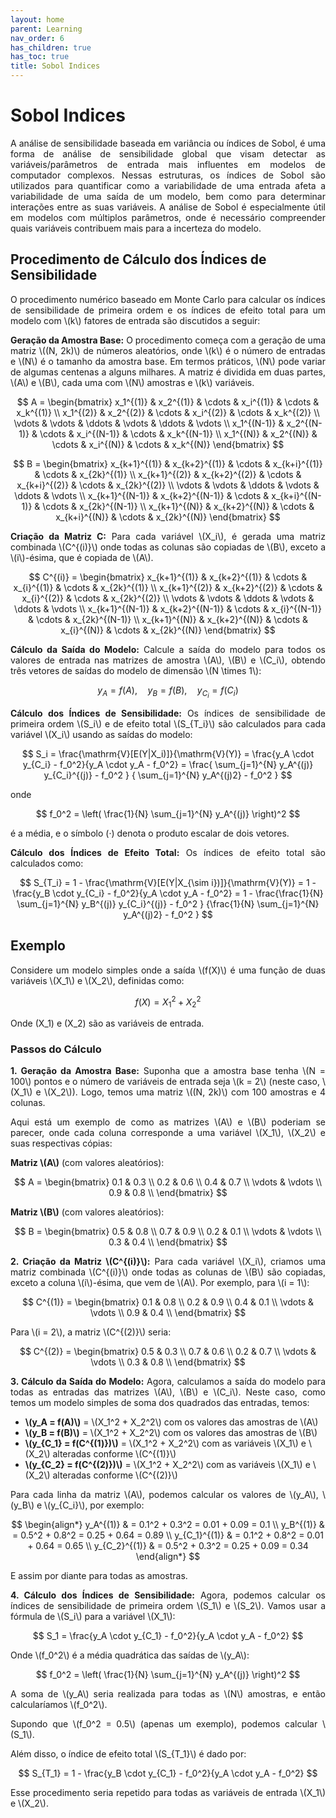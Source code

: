 ```yaml
---
layout: home
parent: Learning
nav_order: 6
has_children: true
has_toc: true
title: Sobol Indices
---
```


<!--Don't delete this script-->
<script src="https://polyfill.io/v3/polyfill.min.js?features=es6"></script>
<script id="MathJax-script" async src="https://cdn.jsdelivr.net/npm/mathjax@3/es5/tex-mml-chtml.js"></script>
<!--Don't delete this script-->

<h1>Sobol Indices</h1>

<p align="justify">A análise de sensibilidade baseada em variância ou índices de Sobol, é uma forma de análise de sensibilidade global que visam detectar as variáveis/parâmetros de entrada mais influentes em modelos de computador complexos. Nessas estruturas, os índices de Sobol são utilizados para quantificar como a variabilidade de uma entrada afeta a variabilidade de uma saída de um modelo, bem como para determinar interações entre as suas variáveis. A análise de Sobol é especialmente útil em modelos com múltiplos parâmetros, onde é necessário compreender quais variáveis contribuem mais para a incerteza do modelo.</p>

<h2>Procedimento de Cálculo dos Índices de Sensibilidade</h2>

<p align="justify">O procedimento numérico baseado em Monte Carlo para calcular os índices de sensibilidade de primeira ordem e os índices de efeito total para um modelo com \(k\) fatores de entrada são discutidos a seguir:</p>

<p align="justify"><strong>Geração da Amostra Base:</strong> O procedimento começa com a geração de uma matriz \((N, 2k)\) de números aleatórios, onde \(k\) é o número de entradas e \(N\) é o tamanho da amostra base. Em termos práticos, \(N\) pode variar de algumas centenas a alguns milhares. A matriz é dividida em duas partes, \(A\) e \(B\), cada uma com \(N\) amostras e \(k\) variáveis.</p>

$$
A = 
\begin{bmatrix}
x_1^{(1)} & x_2^{(1)} & \cdots & x_i^{(1)} & \cdots & x_k^{(1)} \\
x_1^{(2)} & x_2^{(2)} & \cdots & x_i^{(2)} & \cdots & x_k^{(2)} \\
\vdots & \vdots & \ddots & \vdots & \ddots & \vdots \\
x_1^{(N-1)} & x_2^{(N-1)} & \cdots & x_i^{(N-1)} & \cdots & x_k^{(N-1)} \\
x_1^{(N)} & x_2^{(N)} & \cdots & x_i^{(N)} & \cdots & x_k^{(N)}
\end{bmatrix}
$$

$$
B =
\begin{bmatrix}
x_{k+1}^{(1)} & x_{k+2}^{(1)} & \cdots & x_{k+i}^{(1)} & \cdots & x_{2k}^{(1)} \\
x_{k+1}^{(2)} & x_{k+2}^{(2)} & \cdots & x_{k+i}^{(2)} & \cdots & x_{2k}^{(2)} \\
\vdots & \vdots & \ddots & \vdots & \ddots & \vdots \\
x_{k+1}^{(N-1)} & x_{k+2}^{(N-1)} & \cdots & x_{k+i}^{(N-1)} & \cdots & x_{2k}^{(N-1)} \\
x_{k+1}^{(N)} & x_{k+2}^{(N)} & \cdots & x_{k+i}^{(N)} & \cdots & x_{2k}^{(N)}
\end{bmatrix}
$$

<p align="justify"><strong>Criação da Matriz C:</strong> Para cada variável \(X_i\), é gerada uma matriz combinada \(C^{(i)}\) onde todas as colunas são copiadas de \(B\), exceto a \(i\)-ésima, que é copiada de \(A\).</p>

$$
C^{(i)} = 
\begin{bmatrix}
x_{k+1}^{(1)} & x_{k+2}^{(1)} & \cdots & x_{i}^{(1)} & \cdots & x_{2k}^{(1)} \\
x_{k+1}^{(2)} & x_{k+2}^{(2)} & \cdots & x_{i}^{(2)} & \cdots & x_{2k}^{(2)} \\
\vdots & \vdots & \ddots & \vdots & \ddots & \vdots \\
x_{k+1}^{(N-1)} & x_{k+2}^{(N-1)} & \cdots & x_{i}^{(N-1)} & \cdots & x_{2k}^{(N-1)} \\
x_{k+1}^{(N)} & x_{k+2}^{(N)} & \cdots & x_{i}^{(N)} & \cdots & x_{2k}^{(N)}
\end{bmatrix}
$$

<p align="justify"><strong>Cálculo da Saída do Modelo:</strong> Calcule a saída do modelo para todos os valores de entrada nas matrizes de amostra \(A\), \(B\) e \(C_i\), obtendo três vetores de saídas do modelo de dimensão \(N \times 1\): </p>

$$
y_A = f(A), \quad y_B = f(B), \quad y_{C_i} = f(C_i)
$$

<p align="justify"><strong>Cálculo dos Índices de Sensibilidade:</strong> Os índices de sensibilidade de primeira ordem \(S_i\) e de efeito total \(S_{T_i}\) são calculados para cada variável \(X_i\) usando as saídas do modelo:</p>

$$
S_i = \frac{\mathrm{V}[E(Y|X_i)]}{\mathrm{V}(Y)} = \frac{y_A \cdot y_{C_i} - f_0^2}{y_A \cdot y_A - f_0^2} = \frac{ \sum_{j=1}^{N} y_A^{(j)} y_{C_i}^{(j)} - f_0^2 } { \sum_{j=1}^{N} y_A^{(j)2} - f_0^2 }
$$

onde

$$
f_0^2 = \left( \frac{1}{N} \sum_{j=1}^{N} y_A^{(j)} \right)^2
$$

é a média, e o símbolo (·) denota o produto escalar de dois vetores.

<p align="justify"><strong>Cálculo dos Índices de Efeito Total:</strong> Os índices de efeito total são calculados como:</p>

$$
S_{T_i} = 1 - \frac{\mathrm{V}[E(Y|X_{\sim i})]}{\mathrm{V}(Y)} = 1 - \frac{y_B \cdot y_{C_i} - f_0^2}{y_A \cdot y_A - f_0^2} = 1 - \frac{\frac{1}{N} \sum_{j=1}^{N} y_B^{(j)} y_{C_i}^{(j)} - f_0^2 } {\frac{1}{N} \sum_{j=1}^{N} y_A^{(j)2} - f_0^2 }
$$

<h2>Exemplo</h2>

<p align="justify">Considere um modelo simples onde a saída \(f(X)\) é uma função de duas variáveis \(X_1\) e \(X_2\), definidas como:</p>

$$
f(X) = X_1^2 + X_2^2
$$

Onde \(X_1\) e \(X_2\) são as variáveis de entrada.

<h3>Passos do Cálculo</h3>

<p align="justify"><strong>1. Geração da Amostra Base:</strong> Suponha que a amostra base tenha \(N = 100\) pontos e o número de variáveis de entrada seja \(k = 2\) (neste caso, \(X_1\) e \(X_2\)). Logo, temos uma matriz \((N, 2k)\) com 100 amostras e 4 colunas.</p>

<p align="justify">Aqui está um exemplo de como as matrizes \(A\) e \(B\) poderiam se parecer, onde cada coluna corresponde a uma variável \(X_1\), \(X_2\) e suas respectivas cópias:</p>

<p align="justify"><strong>Matriz \(A\)</strong> (com valores aleatórios):</p>

$$
A = \begin{bmatrix}
0.1 & 0.3 \\
0.2 & 0.6 \\
0.4 & 0.7 \\
\vdots & \vdots \\
0.9 & 0.8 \\
\end{bmatrix}
$$

<p align="justify"><strong>Matriz \(B\)</strong> (com valores aleatórios):</p>

$$
B = \begin{bmatrix}
0.5 & 0.8 \\
0.7 & 0.9 \\
0.2 & 0.1 \\
\vdots & \vdots \\
0.3 & 0.4 \\
\end{bmatrix}
$$

<p align="justify"><strong>2. Criação da Matriz \(C^{(i)}\):</strong> Para cada variável \(X_i\), criamos uma matriz combinada \(C^{(i)}\) onde todas as colunas de \(B\) são copiadas, exceto a coluna \(i\)-ésima, que vem de \(A\). Por exemplo, para \(i = 1\): </p>

$$
C^{(1)} = \begin{bmatrix}
0.1 & 0.8 \\
0.2 & 0.9 \\
0.4 & 0.1 \\
\vdots & \vdots \\
0.9 & 0.4 \\
\end{bmatrix}
$$

<p align="justify">Para \(i = 2\), a matriz \(C^{(2)}\) seria:</p>

$$
C^{(2)} = \begin{bmatrix}
0.5 & 0.3 \\
0.7 & 0.6 \\
0.2 & 0.7 \\
\vdots & \vdots \\
0.3 & 0.8 \\
\end{bmatrix}
$$

<p align="justify"><strong>3. Cálculo da Saída do Modelo:</strong> Agora, calculamos a saída do modelo para todas as entradas das matrizes \(A\), \(B\) e \(C_i\). Neste caso, como temos um modelo simples de soma dos quadrados das entradas, temos:</p>

<ul>
  <li><strong>\(y_A = f(A)\)</strong> = \(X_1^2 + X_2^2\) com os valores das amostras de \(A\)</li>
  <li><strong>\(y_B = f(B)\)</strong> = \(X_1^2 + X_2^2\) com os valores das amostras de \(B\)</li>
  <li><strong>\(y_{C_1} = f(C^{(1)})\)</strong> = \(X_1^2 + X_2^2\) com as variáveis \(X_1\) e \(X_2\) alteradas conforme \(C^{(1)}\)</li>
  <li><strong>\(y_{C_2} = f(C^{(2)})\)</strong> = \(X_1^2 + X_2^2\) com as variáveis \(X_1\) e \(X_2\) alteradas conforme \(C^{(2)}\)</li>
</ul>

<p align="justify">Para cada linha da matriz \(A\), podemos calcular os valores de \(y_A\), \(y_B\) e \(y_{C_i}\), por exemplo:</p>

$$
\begin{align*}
y_A^{(1)} & = 0.1^2 + 0.3^2 = 0.01 + 0.09 = 0.1 \\
y_B^{(1)} & = 0.5^2 + 0.8^2 = 0.25 + 0.64 = 0.89 \\
y_{C_1}^{(1)} & = 0.1^2 + 0.8^2 = 0.01 + 0.64 = 0.65 \\
y_{C_2}^{(1)} & = 0.5^2 + 0.3^2 = 0.25 + 0.09 = 0.34
\end{align*}
$$

<p align="justify">E assim por diante para todas as amostras.</p>

<p align="justify"><strong>4. Cálculo dos Índices de Sensibilidade:</strong> Agora, podemos calcular os índices de sensibilidade de primeira ordem \(S_1\) e \(S_2\). Vamos usar a fórmula de \(S_i\) para a variável \(X_1\): </p>

$$
S_1 = \frac{y_A \cdot y_{C_1} - f_0^2}{y_A \cdot y_A - f_0^2}
$$

<p align="justify">Onde \(f_0^2\) é a média quadrática das saídas de \(y_A\): </p>

$$
f_0^2 = \left( \frac{1}{N} \sum_{j=1}^{N} y_A^{(j)} \right)^2
$$

<p align="justify">A soma de \(y_A\) seria realizada para todas as \(N\) amostras, e então calcularíamos \(f_0^2\).</p>

<p align="justify">Supondo que \(f_0^2 = 0.5\) (apenas um exemplo), podemos calcular \(S_1\).</p>

<p align="justify">Além disso, o índice de efeito total \(S_{T_1}\) é dado por:</p>

$$
S_{T_1} = 1 - \frac{y_B \cdot y_{C_1} - f_0^2}{y_A \cdot y_A - f_0^2}
$$

<p align="justify">Esse procedimento seria repetido para todas as variáveis de entrada \(X_1\) e \(X_2\).</p>
